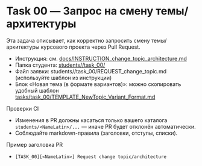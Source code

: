 # Task 00 — Запрос на смену темы/архитектуры

Эта задача описывает, как корректно запросить смену темы/архитектуры курсового проекта через Pull Request.

- Инструкция: см. [docs/INSTRUCTION_change_topic_architecture.md](../../docs/INSTRUCTION_change_topic_architecture.md)
- Папка студента: [students/<NameLatin>/task_00/](../../students/)
- Файл заявки: students/<NameLatin>/task_00/REQUEST_change_topic.md (используйте шаблон из инструкции)
- Блок «Новая тема (в формате вариантов)»: можно скопировать удобный шаблон [tasks/task_00/TEMPLATE_NewTopic_Variant_Format.md](./TEMPLATE_NewTopic_Variant_Format.md)

Проверки CI
- Изменения в PR должны касаться только вашего каталога `students/<NameLatin>/...` — иначе PR будет отклонён автоматически.
- Соблюдайте markdown-правила (заголовки, отступы, списки).

Пример заголовка PR
- `[TASK_00][<NameLatin>] Request change topic/architecture`
